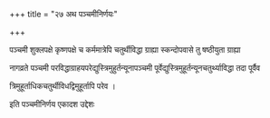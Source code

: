 +++
title = "२७  अथ पञ्चमीनिर्णयः"

+++

पञ्चमी शुक्लपक्षे कृष्णपक्षे च कर्ममात्रेपि चतुर्थीविद्धा ग्राह्या स्कन्दोपवासे तु षष्ठीयुता ग्राह्या

नागव्रते पञ्चमी परविद्धाग्राहयपरेद्युस्त्रिमुहुर्तन्यूनापञ्चमी पूर्वेद्युस्त्रिमुहूर्तन्यूनचतुर्थ्याविद्धा तदा पूर्वैव

त्रिमुहूर्ताधिकचतुर्थीविधद्विमुहूर्तापि परेव ।

इति पञ्चमीनिर्णय एकादश उद्देशः
